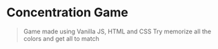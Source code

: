 # Concentration Game
> Game made using Vanilla JS, HTML and CSS
> Try memorize all the colors and get all to match
